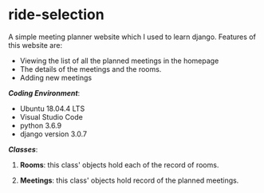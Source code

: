 # ride-selection
A simple meeting planner website which I used to learn django. Features of this website are:
* Viewing the list of all the planned meetings in the homepage
* The details of the meetings and the rooms.
* Adding new meetings


***Coding Environment***:
* Ubuntu 18.04.4 LTS
* Visual Studio Code
* python 3.6.9
* django version 3.0.7


***Classes***:
1) **Rooms**: this class' objects hold each of the record of rooms.

2) **Meetings**: this class' objects hold record of the planned meetings.
